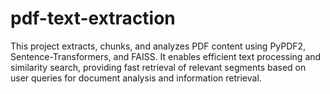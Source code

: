 # pdf-text-extraction
This project extracts, chunks, and analyzes PDF content using PyPDF2, Sentence-Transformers, and FAISS. It enables efficient text processing and similarity search, providing fast retrieval of relevant segments based on user queries for document analysis and information retrieval.
